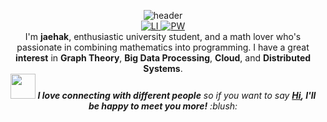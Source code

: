 <p align=center>
<img src="https://capsule-render.vercel.app/api?type=waving&amp;color=timeGradient&amp;height=230&amp;text=%F0%9F%91%8BHI%20THERE&amp;fontColor=24292D&amp;fontSize=50&amp;desc=welcome%20to%20Jaehak's%20profile&amp;animation=twinkling&amp;fontAlign=45&amp;fontAlignY=40&amp;descSize=17&amp;descAlign=49&amp;descAlignY=51" alt="header">
    </br>
    <a href="https://www.linkedin.com/in/ha-gi/">
        <img src="https://img.shields.io/badge/LinkedIn-0077B5?style=for-the-badge&logo=linkedin&logoColor=white" alt="LI">
    </a> 
    <a href="https://hagi0929.github.io/">
        <img src="https://img.shields.io/badge/personal website-000000?style=for-the-badge&logo=About.me&logoColor=white" alt="PW">
    </a> 
    </br>
        I'm <b>jaehak</b>, enthusiastic university student, and a math lover who's passionate in combining mathematics into programming. I have a great <b>interest</b> in <b>Graph Theory</b>, <b>Big Data Processing</b>, <b>Cloud</b>, and <b>Distributed Systems</b>.
    </br>
<em><img src="https://media.giphy.com/media/LnQjpWaON8nhr21vNW/giphy.gif" width="40"> <b>I love connecting with different people</b> so if you want to say <b><a href="https://discord.com/users/398801194669178881">Hi</a>, I'll be happy to meet you more!</b> :blush:<em>
    </br> 
</p> 
